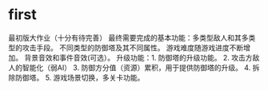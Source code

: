 # first
最初版大作业（十分有待完善）
最终需要完成的基本功能：多类型敌人和其多类型的攻击手段。
不同类型的防御塔及其不同属性。
游戏难度随游戏进度不断增加。
背景音效和事件音效(可选）。
升级功能：1. 防御塔的升级功能。 
2. 攻击方敌人的智能化（弱AI） 
3. 防御方分值（资源）累积，用于提供防御塔的升级。 
4. 拆除防御塔。 
5. 游戏场景切换，多关卡功能。
